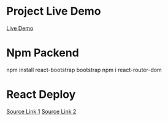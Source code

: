 # Project Live Demo

[Live Demo](https://enginulger.github.io/react-project/)

# Npm Packend

npm install react-bootstrap bootstrap
npm i react-router-dom

# React Deploy

[Source Link 1](https://atakansava.medium.com/react-js-projesi-nasil-github-pages-ile-host-edilebilir-88f83a3a7326)
[Source Link 2](https://www.youtube.com/watch?v=F8s4Ng-re0E)
